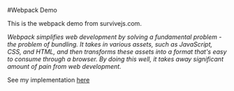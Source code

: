 #Webpack Demo

This is the webpack demo from survivejs.com.

*Webpack simplifies web development by solving a fundamental problem - the problem of bundling. It takes in various assets, such as JavaScript, CSS, and HTML, and then transforms these assets into a format that's easy to consume through a browser. By doing this well, it takes away significant amount of pain from web development.*

See my implementation [here](https://norest4awhearry.github.io/webpack-demo/)